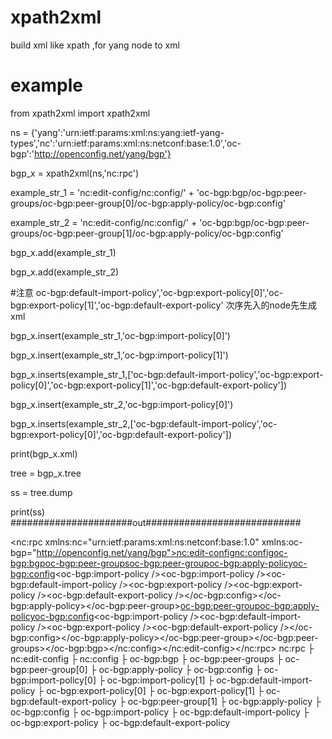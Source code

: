 # xpath2xml
build xml like xpath ,for yang node to xml

# example
from xpath2xml import xpath2xml

ns = {'yang':'urn:ietf:params:xml:ns:yang:ietf-yang-types','nc':'urn:ietf:params:xml:ns:netconf:base:1.0','oc-bgp':'http://openconfig.net/yang/bgp'}

bgp_x = xpath2xml(ns,'nc:rpc')

example_str_1 = 'nc:edit-config/nc:config/' + 'oc-bgp:bgp/oc-bgp:peer-groups/oc-bgp:peer-group[0]/oc-bgp:apply-policy/oc-bgp:config'

example_str_2 = 'nc:edit-config/nc:config/' + 'oc-bgp:bgp/oc-bgp:peer-groups/oc-bgp:peer-group[1]/oc-bgp:apply-policy/oc-bgp:config'

bgp_x.add(example_str_1)

bgp_x.add(example_str_2)

#注意 oc-bgp:default-import-policy','oc-bgp:export-policy[0]','oc-bgp:export-policy[1]','oc-bgp:default-export-policy' 次序先入的node先生成xml 

bgp_x.insert(example_str_1,'oc-bgp:import-policy[0]')

bgp_x.insert(example_str_1,'oc-bgp:import-policy[1]')

bgp_x.inserts(example_str_1,['oc-bgp:default-import-policy','oc-bgp:export-policy[0]','oc-bgp:export-policy[1]','oc-bgp:default-export-policy'])

bgp_x.insert(example_str_2,'oc-bgp:import-policy[0]')

bgp_x.inserts(example_str_2,['oc-bgp:default-import-policy','oc-bgp:export-policy[0]','oc-bgp:default-export-policy'])

print(bgp_x.xml)

tree = bgp_x.tree

ss = tree.dump

print(ss)
######################out############################
<?xml version='1.0' encoding='utf-8'?>
<nc:rpc xmlns:nc="urn:ietf:params:xml:ns:netconf:base:1.0" xmlns:oc-bgp="http://openconfig.net/yang/bgp"><nc:edit-config><nc:config><oc-bgp:bgp><oc-bgp:peer-groups><oc-bgp:peer-group><oc-bgp:apply-policy><oc-bgp:config><oc-bgp:import-policy /><oc-bgp:import-policy /><oc-bgp:default-import-policy /><oc-bgp:export-policy /><oc-bgp:export-policy /><oc-bgp:default-export-policy /></oc-bgp:config></oc-bgp:apply-policy></oc-bgp:peer-group><oc-bgp:peer-group><oc-bgp:apply-policy><oc-bgp:config><oc-bgp:import-policy /><oc-bgp:default-import-policy /><oc-bgp:export-policy /><oc-bgp:default-export-policy /></oc-bgp:config></oc-bgp:apply-policy></oc-bgp:peer-group></oc-bgp:peer-groups></oc-bgp:bgp></nc:config></nc:edit-config></nc:rpc>
nc:rpc
 ├ nc:edit-config
     ├ nc:config
         ├ oc-bgp:bgp
             ├ oc-bgp:peer-groups
                 ├ oc-bgp:peer-group[0]
                     ├ oc-bgp:apply-policy
                         ├ oc-bgp:config
                             ├ oc-bgp:import-policy[0]
                             ├ oc-bgp:import-policy[1]
                             ├ oc-bgp:default-import-policy
                             ├ oc-bgp:export-policy[0]
                             ├ oc-bgp:export-policy[1]
                             ├ oc-bgp:default-export-policy
                 ├ oc-bgp:peer-group[1]
                     ├ oc-bgp:apply-policy
                         ├ oc-bgp:config
                             ├ oc-bgp:import-policy
                             ├ oc-bgp:default-import-policy
                             ├ oc-bgp:export-policy
                             ├ oc-bgp:default-export-policy
